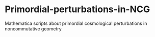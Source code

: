 # Primordial-perturbations-in-NCG
Mathematica scripts about primordial cosmological perturbations in noncommutative geometry
